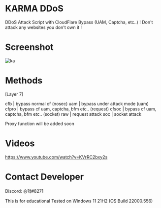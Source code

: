 # KARMA DDoS
 DDoS Attack Script with CloudFlare Bypass (UAM, Captcha, etc..)
 ! Don't attack any websites you don't own it !

# Screenshot
 ![ka](https://user-images.githubusercontent.com/87601386/159179117-cc488178-fa98-41e5-96d2-ad05d96235e4.png)

# Methods
  [Layer 7]
  
 cfb | bypass normal cf (nosec)
 uam | bypass under attack mode (uam)
 cfpro | bypass cf uam, captcha, bfm etc.. (request)
 cfsoc | bypass cf uam, captcha, bfm etc.. (socket)
 raw | request attack
 soc | socket attack

 Proxy function will be added soon

# Videos
 https://www.youtube.com/watch?v=KVrRC2bxy2s

# Contact Developer
 Discord: 승혁#8271

This is for educational
Tested on Windows 11 21H2 (OS Build 22000.556)
